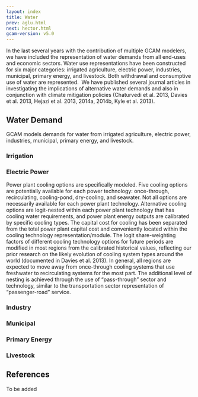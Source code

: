 ```yaml
---
layout: index
title: Water
prev: aglu.html
next: hector.html
gcam-version: v5.0 
---
```


In the last several years with the contribution of multiple GCAM modelers, we have included the representation of water demands from all end-uses and economic sectors. Water use representations have been constructed for six major categories: irrigated agriculture, electric power, industries, municipal, primary energy, and livestock. Both withdrawal and consumptive use of water are represented.  We have published several journal articles in investigating the implications of alternative water demands and also in conjunction with climate mitigation policies (Chaturvedi et al. 2013, Davies et al. 2013, Hejazi et al. 2013, 2014a, 2014b, Kyle et al. 2013).

## Water Demand
GCAM models demands for water from irrigated agriculture, electric power, industries, municipal, primary energy, and livestock.

### Irrigation


### Electric Power

Power plant cooling options are specifically modeled. Five cooling options are potentially available for each power technology: once-through, recirculating, cooling-pond, dry-cooling, and seawater. Not all options are necessarily available for each power plant technology. Alternative cooling options are logit-nested within each power plant technology that has cooling water requirements, and power plant energy outputs are calibrated by specific cooling types. The capital cost for cooling has been separated from the total power plant capital cost and conveniently located within the cooling technology representation/module. The logit share-weighting factors of different cooling technology options for future periods are modified in most regions from the calibrated historical values, reflecting our prior research on the likely evolution of cooling system types around the world (documented in Davies et al. 2013). In general, all regions are expected to move away from once-through cooling systems that use freshwater to recirculating systems for the most part. The additional level of nesting is achieved through the use of “pass-through” sector and technology, similar to the transportation sector representation of “passenger-road” service.

### Industry

### Municipal

### Primary Energy

### Livestock

## References

To be added
